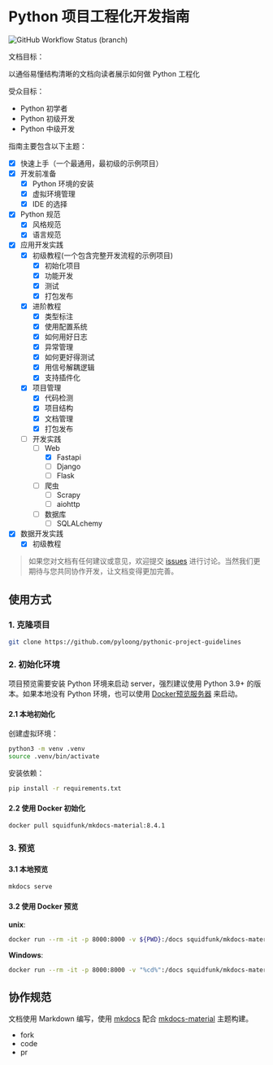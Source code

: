 # Python 项目工程化开发指南

![GitHub Workflow Status (branch)](https://img.shields.io/github/actions/workflow/status/pyloong/pythonic-project-guidelines/gh-page.yml?style=flat-square)

文档目标：

以通俗易懂结构清晰的文档向读者展示如何做 Python 工程化

受众目标：

- Python 初学者
- Python 初级开发
- Python 中级开发

指南主要包含以下主题：

- [x] 快速上手（一个最通用，最初级的示例项目）
- [x] 开发前准备
    - [x] Python 环境的安装
    - [x] 虚拟环境管理
    - [x] IDE 的选择
- [x] Python 规范
    - [x] 风格规范
    - [x] 语言规范
- [x] 应用开发实践
    - [x] 初级教程(一个包含完整开发流程的示例项目)
        - [x] 初始化项目
        - [x] 功能开发
        - [x] 测试
        - [x] 打包发布
    - [x] 进阶教程
        - [x] 类型标注
        - [x] 使用配置系统
        - [x] 如何用好日志
        - [x] 异常管理
        - [x] 如何更好得测试
        - [x] 用信号解耦逻辑
        - [x] 支持插件化
    - [x] 项目管理
        - [x] 代码检测
        - [x] 项目结构
        - [x] 文档管理
        - [x] 打包发布
    - [ ] 开发实践
        - [ ] Web
            - [x] Fastapi
            - [ ] Django
            - [ ] Flask
        - [ ] 爬虫
            - [ ] Scrapy
            - [ ] aiohttp
        - [ ] 数据库
            - [ ] SQLALchemy
- [x] 数据开发实践
    - [x] 初级教程

> 如果您对文档有任何建议或意见，欢迎提交 [issues](https://github.com/pyloong/pythonic-project-guidelines/issues)
> 进行讨论。当然我们更期待与您共同协作开发，让文档变得更加完善。

## 使用方式

### 1. 克隆项目

```bash
git clone https://github.com/pyloong/pythonic-project-guidelines
```

### 2. 初始化环境

项目预览需要安装 Python 环境来启动 server，强烈建议使用 Python 3.9+ 的版本。如果本地没有 Python
环境，也可以使用 [Docker预览服务器](https://squidfunk.github.io/mkdocs-material/creating-your-site/#creating-your-site)
来启动。

#### 2.1 本地初始化

创建虚拟环境：

```bash
python3 -m venv .venv
source .venv/bin/activate
```

安装依赖：

```bash
pip install -r requirements.txt
```

#### 2.2 使用 Docker 初始化

```bash
docker pull squidfunk/mkdocs-material:8.4.1
```

### 3. 预览

#### 3.1 本地预览

```bash
mkdocs serve
```

#### 3.2 使用 Docker 预览

**unix**:

```bash
docker run --rm -it -p 8000:8000 -v ${PWD}:/docs squidfunk/mkdocs-material:8.4.1
```

**Windows**:

```bash
docker run --rm -it -p 8000:8000 -v "%cd%":/docs squidfunk/mkdocs-material:8.4.1
```

## 协作规范

文档使用 Markdown 编写，使用 [mkdocs](https://www.mkdocs.org/)
配合 [mkdocs-material](https://squidfunk.github.io/mkdocs-material/) 主题构建。

- fork
- code
- pr
